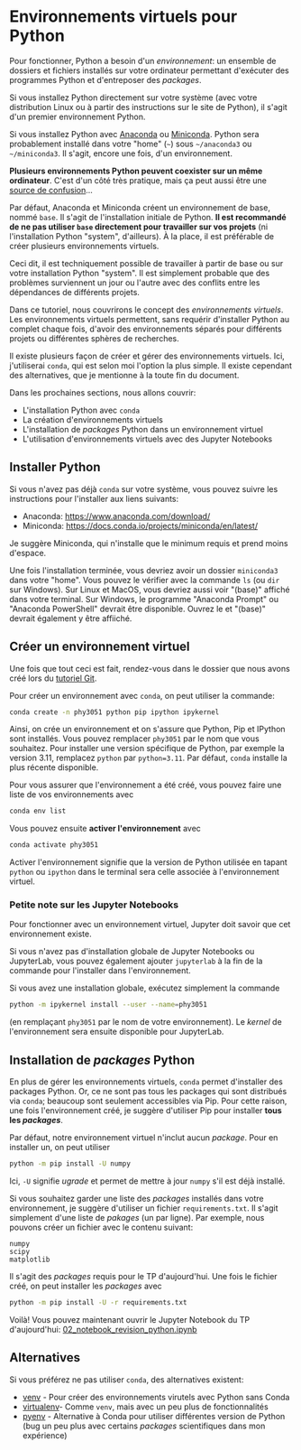 # Environnements virtuels pour Python

Pour fonctionner, Python a besoin d'un _environnement_: un ensemble de dossiers et fichiers installés sur votre ordinateur permettant d'exécuter des programmes Python et d'entreposer des _packages_.

Si vous installez Python directement sur votre système (avec votre distribution Linux ou à partir des instructions sur le site de Python), il s'agit d'un premier environnement Python.

Si vous installez Python avec [Anaconda](https://www.anaconda.com/download/) ou [Miniconda](https://docs.conda.io/projects/miniconda/en/latest/). Python sera probablement installé dans votre "home" (`~`) sous `~/anaconda3` ou `~/miniconda3`. Il s'agit, encore une fois, d'un environnement.

**Plusieurs environnements Python peuvent coexister sur un même ordinateur**. C'est d'un côté très pratique, mais ça peut aussi être une [source de confusion](https://xkcd.com/1987/)...

Par défaut, Anaconda et Miniconda créent un environnement de base, nommé `base`. Il s'agit de l'installation initiale de Python. **Il est recommandé de ne pas utiliser `base` directement pour travailler sur vos projets** (ni l'installation Python "system", d'ailleurs). À la place, il est préférable de créer plusieurs environnements virtuels.

Ceci dit, il est techniquement possible de travailler à partir de base ou sur votre installation Python "system". Il est simplement probable que des problèmes surviennent un jour ou l'autre avec des conflits entre les dépendances de différents projets.

Dans ce tutoriel, nous couvrirons le concept des _environnements virtuels_. Les environnements virtuels permettent, sans requérir d'installer Python au complet chaque fois, d'avoir des environnements séparés pour différents projets ou différentes sphères de recherches.

<!-- TODO: Add link to last section -->
Il existe plusieurs façon de créer et gérer des environnements virtuels. Ici, j'utiliserai `conda`, qui est selon moi l'option la plus simple. Il existe cependant des alternatives, que je mentionne à la toute fin du document.

Dans les prochaines sections, nous allons couvrir:

<!-- TODO: Add links to sections -->
- L'installation Python avec `conda`
- La création d'environnements virtuels
- L'installation de _packages_ Python dans un environnement virtuel
- L'utilisation d'environnements virtuels avec des Jupyter Notebooks

## Installer Python

Si vous n'avez pas déjà `conda` sur votre système, vous pouvez suivre les instructions pour l'installer aux liens suivants:

- Anaconda: <https://www.anaconda.com/download/>
- Miniconda: <https://docs.conda.io/projects/miniconda/en/latest/>

Je suggère Miniconda, qui n'installe que le minimum requis et prend moins d'espace.

Une fois l'installation terminée, vous devriez avoir un dossier `miniconda3` dans votre "home". Vous pouvez le vérifier avec la commande `ls` (ou `dir` sur Windows). Sur Linux et MacOS, vous devriez aussi voir "(base)" affiché dans votre terminal. Sur Windows, le programme "Anaconda Prompt" ou "Anaconda PowerShell" devrait être disponible. Ouvrez le et "(base)" devrait également y être affiiché.

## Créer un environnement virtuel

Une fois que tout ceci est fait, rendez-vous dans le dossier que nous avons créé lors du [tutoriel Git](tp1-demo-git-python/00_tutoriel_git.md).

Pour créer un environnement avec `conda`, on peut utiliser la commande:

```bash
conda create -n phy3051 python pip ipython ipykernel
```

Ainsi, on crée un environnement et on s'assure que Python, Pip et IPython sont installés. Vous pouvez remplacer `phy3051` par le nom que vous souhaitez. Pour installer une version spécifique de Python, par exemple la version 3.11, remplacez `python` par `python=3.11`. Par défaut, `conda` installe la plus récente disponible.

Pour vous assurer que l'environnement a été créé, vous pouvez faire une liste de vos environnements avec

```bash
conda env list
```

Vous pouvez ensuite **activer l'environnement** avec

```bash
conda activate phy3051
```

Activer l'environnement signifie que la version de Python utilisée en tapant `python` ou `ipython` dans le terminal sera celle associée à l'environnement virtuel.

### Petite note sur les Jupyter Notebooks

Pour fonctionner avec un environnement virtuel, Jupyter doit savoir que cet environnement existe.

Si vous n'avez pas d'installation globale de Jupyter Notebooks ou JupyterLab, vous pouvez également ajouter `jupyterlab` à la fin de la commande pour l'installer dans l'environnement.

Si vous avez une installation globale, exécutez simplement la commande

```bash
python -m ipykernel install --user --name=phy3051
```

(en remplaçant `phy3051` par le nom de votre environnement). Le _kernel_ de l'environnement sera ensuite disponible pour JupyterLab.

## Installation de _packages_ Python

En plus de gérer les environnements virtuels, `conda` permet d'installer des packages Python. Or, ce ne sont pas tous les packages qui sont distribués via `conda`; beaucoup sont seulement accessibles via Pip. Pour cette raison, une fois l'environnement créé, je suggère d'utiliser Pip pour installer **tous les _packages_**.

Par défaut, notre environnement virtuel n'inclut aucun _package_. Pour en installer un, on peut utiliser

```bash
python -m pip install -U numpy
```

Ici, `-U` signifie _ugrade_ et permet de mettre à jour `numpy` s'il est déjà installé.

Si vous souhaitez garder une liste des _packages_ installés dans votre environnement, je suggère d'utiliser un fichier `requirements.txt`. Il s'agit simplement d'une liste de _pakages_ (un par ligne). Par exemple, nous pouvons créer un fichier avec le contenu suivant:

```
numpy
scipy
matplotlib
```

Il s'agit des _packages_ requis pour le TP d'aujourd'hui. Une fois le fichier créé, on peut installer les _packages_ avec

```bash
python -m pip install -U -r requirements.txt
```

Voilà! Vous pouvez maintenant ouvrir le Jupyter Notebook du TP d'aujourd'hui: [02_notebook_revision_python.ipynb](tp1-demo-git-python/02_revision_python.ipynb)

## Alternatives

Si vous préférez ne pas utiliser `conda`, des alternatives existent:

- [venv](https://docs.python.org/3/library/venv.html) - Pour créer des environnements virutels avec Python sans Conda
- [virtualenv](https://virtualenv.pypa.io/en/latest/)- Comme `venv`, mais avec un peu plus de fonctionnalités
- [pyenv](https://github.com/pyenv/pyenv) - Alternative à Conda pour utiliser différentes version de Python (bug un peu plus avec certains _packages_ scientifiques dans  mon expérience)
